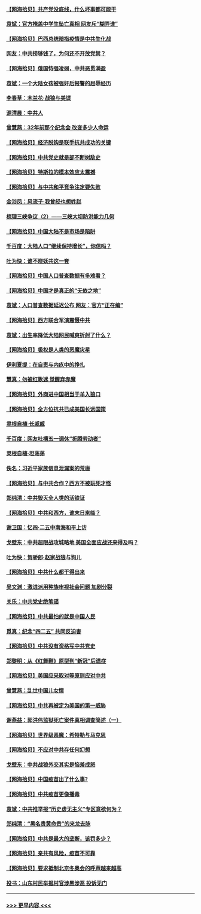 #### [【网海拾贝】共产党没底线，什么坏事都可能干](../pages/nsc993/n12942090.md?t=05130852) 
#### [袁斌：官方掩盖中学生坠亡真相 网友斥“糊弄谁”](../pages/nsc993/n12942029.md?t=05130852) 
#### [【网海拾贝】巴西总统暗指疫情是中共生化战](../pages/nsc993/n12938999.md?t=05130852) 
#### [网友：中共捞够钱了，为何还不开放党禁？](../pages/nsc993/n12938952.md?t=05130852) 
#### [【网海拾贝】俄国恃强凌弱，中共恶贯满盈](../pages/nsc993/n12936626.md?t=05130852) 
#### [袁斌：一个大陆女孩被强奸后报警的屈辱经历](../pages/nsc993/n12936547.md?t=05130852) 
#### [李春草：木兰花·战狼与美谍](../pages/nsc993/n12935995.md?t=05130852) 
#### [源清晨：中共人](../pages/nsc993/n12935589.md?t=05130852) 
#### [曾慧燕：32年前那个纪念会 改变多少人命运](../pages/nsc993/n12934233.md?t=05130852) 
#### [【网海拾贝】经济脱钩是联手抗共成功的关键](../pages/nsc993/n12934176.md?t=05130852) 
#### [【网海拾贝】中共党史就是部不断树敌史](../pages/nsc993/n12932844.md?t=05130852) 
#### [【网海拾贝】特斯拉的模本效应太震撼](../pages/nsc993/n12925626.md?t=05130852) 
#### [【网海拾贝】与中共和平竞争注定要失败](../pages/nsc993/n12923326.md?t=05130852) 
#### [金浴凤：风流子‧我曾经也想姓赵](../pages/nsc993/n12920911.md?t=05130852) 
#### [梳理三峡争议（2）——三峡大坝防洪能力几何](../pages/nsc993/n12920173.md?t=05130852) 
#### [【网海拾贝】中国大陆不是市场是陷阱](../pages/nsc993/n12920143.md?t=05130852) 
#### [千百度：大陆人口“继续保持增长”，你信吗？](../pages/nsc993/n12918946.md?t=05130852) 
#### [吐为快：谁不晓妖共这一套](../pages/nsc993/n12918941.md?t=05130852) 
#### [【网海拾贝】中国人口普查数据有多难看？](../pages/nsc993/n12917822.md?t=05130852) 
#### [【网海拾贝】中国才是真正的“无依之地”](../pages/nsc993/n12915845.md?t=05130852) 
#### [袁斌：人口普查数据延迟公布 网友：官方“正在编”](../pages/nsc993/n12915748.md?t=05130852) 
#### [【网海拾贝】西方联合军演震慑中共](../pages/nsc993/n12913466.md?t=05130852) 
#### [袁斌：出生率降低大陆网民喊爽折射了什么？](../pages/nsc993/n12913365.md?t=05130852) 
#### [【网海拾贝】极权是人类的恶魔灾星](../pages/nsc993/n12910697.md?t=05130852) 
#### [伊利夏提：在自责与内疚中的挣扎](../pages/nsc993/n12910493.md?t=05130852) 
#### [慧真：勿被红歌迷 觉醒弃赤魔](../pages/nsc993/n12910485.md?t=05130852) 
#### [【网海拾贝】外商进中国相当于羊入狼口](../pages/nsc993/n12908274.md?t=05130852) 
#### [【网海拾贝】全方位抗共已成美国长远国策](../pages/nsc993/n12906878.md?t=05130852) 
#### [灵根自植‧长戚戚](../pages/nsc993/n12905585.md?t=05130852) 
#### [千百度：网友吐槽五一调休“折腾劳动者”](../pages/nsc993/n12905934.md?t=05130852) 
#### [灵根自植‧坦荡荡](../pages/nsc993/n12905562.md?t=05130852) 
#### [佚名：习近平家族信息泄漏案的荒唐](../pages/nsc993/n12904705.md?t=05130852) 
#### [【网海拾贝】与中共合作？西方不被玩死才怪](../pages/nsc993/n12903873.md?t=05130852) 
#### [郑纯清：中共毁灭全人类的活铁证](../pages/nsc993/n12903785.md?t=05130852) 
#### [【网海拾贝】中共和西方，谁末日来临？](../pages/nsc993/n12903482.md?t=05130852) 
#### [谢卫国：忆四‧二五中南海和平上访](../pages/nsc993/n12902192.md?t=05130852) 
#### [戈壁东：中共超限战攻城略地 美国全面应战还来得及吗？](../pages/nsc993/n12902297.md?t=05130852) 
#### [吐为快：贺骄郎‧赵家战狼与狗儿](../pages/nsc993/n12902280.md?t=05130852) 
#### [【网海拾贝】中共什么都干得出来](../pages/nsc993/n12897500.md?t=05130852) 
#### [吴文渊：激进派用种族审视社会问题 加剧分裂](../pages/nsc993/n12893881.md?t=05130852) 
#### [关乐：中共党史绝笔谣](../pages/nsc993/n12897270.md?t=05130852) 
#### [【网海拾贝】中共最怕的就是中国人民](../pages/nsc993/n12894705.md?t=05130852) 
#### [觅真：纪念“四二五” 共同反迫害](../pages/nsc993/n12894553.md?t=05130852) 
#### [【网海拾贝】中共没有资格写中共党史](../pages/nsc993/n12892231.md?t=05130852) 
#### [郑黎明：从《红舞鞋》原型到“新冠”后遗症](../pages/nsc993/n12890469.md?t=05130852) 
#### [【网海拾贝】美国应采取对等原则应对中共](../pages/nsc993/n12889176.md?t=05130852) 
#### [曾慧燕：乱世中国儿女情](../pages/nsc993/n12887931.md?t=05130852) 
#### [【网海拾贝】中共再被定为美国的第一威胁](../pages/nsc993/n12887580.md?t=05130852) 
#### [谢燕益：郭洪伟监狱死亡案件真相调查简述（一）](../pages/nsc993/n12885648.md?t=05130852) 
#### [【网海拾贝】世界级恶魔：希特勒与马克思](../pages/nsc993/n12884062.md?t=05130852) 
#### [【网海拾贝】不应对中共存任何幻想](../pages/nsc993/n12881460.md?t=05130852) 
#### [戈壁东：中共战狼外交其实是恼羞成怒](../pages/nsc993/n12880392.md?t=05130852) 
#### [【网海拾贝】中国疫苗出了什么事?](../pages/nsc993/n12879124.md?t=05130852) 
#### [【网海拾贝】中共疫苗更像播毒](../pages/nsc993/n12876631.md?t=05130852) 
#### [袁斌：中共推举报“历史虚无主义”专区意欲何为？](../pages/nsc993/n12876530.md?t=05130852) 
#### [郑纯清：“黑名贵黄命贵”的来龙去脉](../pages/nsc993/n12875589.md?t=05130852) 
#### [【网海拾贝】中共是最大的垄断，该罚多少？](../pages/nsc993/n12874006.md?t=05130852) 
#### [【网海拾贝】亲共有风险，疫苗不可靠](../pages/nsc993/n12872224.md?t=05130852) 
#### [【网海拾贝】要求抵制北京冬奥会的呼声越来越高](../pages/nsc993/n12868962.md?t=05130852) 
#### [投书：山东村民举报村官涉黑涉恶 投诉无门](../pages/nsc993/n12869726.md?t=05130852) 

----
#### [ >>> 更早内容 <<< ](../indexes/nsc993-earlier.md)
